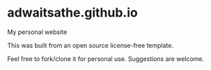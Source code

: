 # adwaitsathe.github.io
My personal website

This was built from an open source license-free template.

Feel free to fork/clone it for personal use.
Suggestions are welcome.

